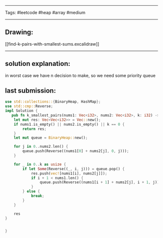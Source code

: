

----

Tags: #leetcode #heap #array #medium

----

## Drawing:
[[find-k-pairs-with-smallest-sums.excalidraw]]

----


## solution explanation:
in worst case we have n decision to make, so we need some priority queue

## last submission:
```rust
use std::collections::{BinaryHeap, HashMap};
use std::cmp::Reverse;
impl Solution {
   pub fn k_smallest_pairs(nums1: Vec<i32>, nums2: Vec<i32>, k: i32) -> Vec<Vec<i32>> {
    let mut res: Vec<Vec<i32>> = Vec::new();
    if nums1.is_empty() || nums2.is_empty() || k == 0 {
        return res;
    }
    let mut queue = BinaryHeap::new();

    for j in 0..nums2.len() {
        queue.push(Reverse((nums1[0] + nums2[j], 0, j)));
    }

    for _ in 0..k as usize {
        if let Some(Reverse((_, i, j))) = queue.pop() {
            res.push(vec![nums1[i], nums2[j]]);
            if i + 1 < nums1.len() {
                queue.push(Reverse((nums1[i + 1] + nums2[j], i + 1, j)));
            }
        } else {
            break;
        }
    }

    res
}


}
```



